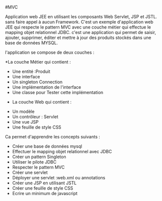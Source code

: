#MVC

Application web JEE en utilisant les composants Web Servlet, JSP et JSTL. sans faire appel à aucun Framework. 
C'est un exemple d'application web JEE qui respecte le pattern MVC avec une couche métier qui effectue le mapping objet relationnel JDBC. c'est une application qui permet de saisir, ajouter, supprimer, éditer et mettre à jour des produits stockés dans une base de données MYSQL.


l'application se compose de deux couches : 

 *La couche Métier qui contient :
 - Une entité :Produit  
 - Une interface    
 - Un singleton Connection     
 - Une implémentation de l'interface  
 - Une classe pour Tester cette implémentation 
 
 * La couche Web qui contient :   
 - Un modèle    
 - Un contrôleur : Servlet  
 - Une vue JSP     
 - Une feuille de style CSS 
 
 Ca permet d'apprendre les concepts suivants :     
 - Créer une base de données mysql    
 - Effectuer le mapping objet relationnel avec JDBC   
 - Créer un pattern Singleton      
 - Utiliser le pilote JDBC    
 - Respecter le pattern MVC     
 - Créer une servlet    
 - Déployer une servlet :web.xml ou annotations    
 - Créer une JSP en utilisant JSTL  
 - Créer une feuille de style CSS     
 - Ecrire un minimum de javascript
